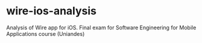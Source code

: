 # wire-ios-analysis
Analysis of Wire app for iOS. Final exam for Software Engineering for Mobile Applications course (Uniandes)
